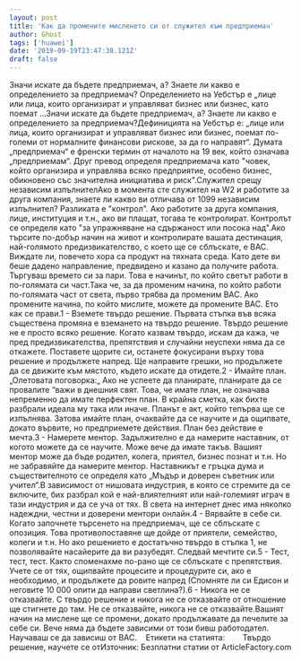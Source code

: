 ```yaml
---
layout: post
title: 'Как да промените мисленето си от служител към предприемач'
author: Ghost
tags: ['huawei']
date: '2019-09-19T23:47:38.121Z'
draft: false
---
```


Значи искате да бъдете предприемач, а? Знаете ли какво е определението за предприемач? Определението на Уебстър е „лице или лица, които организират и управляват бизнес или бизнес, като поемат ...Значи искате да бъдете предприемач, а? Знаете ли какво е определението за предприемач?Дефиницията на Уебстър е: „лице или лица, които организират и управляват бизнес или бизнес, поемат по-големи от нормалните финансови рискове, за да го направят“. Думата „предприемач“ е френски термин от началото на 19 век, който означава „предприемам“. Друг превод определя предприемача като "човек, който организира и управлява всяко предприятие, особено бизнес, обикновено със значителна инициатива и риск".Служител срещу независим изпълнителАко в момента сте служител на W2 и работите за друга компания, знаете ли какво ви отличава от 1099 независим изпълнител? Разликата е "контрол". Ако работите за друга компания, лице, институция и т.н., ако ви плащат, тогава те контролират. Контролът се определя като "за упражняване на сдържаност или посока над".Ако търсите по-добър начин на живот и контролирате вашата дестинация, най-голямото предизвикателство, с което ще се сблъскате, е ВАС. Виждате ли, повечето хора са продукт на тяхната среда. Като дете ви беше дадено направление, предвидено и казано да получите работа. Търгуваш времето си за пари. Това е начинът, по който светът работи в по-голямата си част.Така че, за да променим начина, по който работи по-голямата част от света, първо трябва да променим ВАС. Ако промените начина, по който мислите, можете да промените ВАС. Ето как се прави.1 - Вземете твърдо решение. Първата стъпка във всяка съществена промяна е вземането на твърдо решение. Твърдо решение не е просто всяко решение. Когато казвам твърдо, искам да кажа, че пред предизвикателства, препятствия и случайни неуспехи няма да се откажете. Поставете щорите си, останете фокусирани върху това решение и продължете напред. Ще направите грешки, но продължете да се движите към мястото, където искате да отидете.2 - Имайте план. „Олетовата поговорка:„ Ако не успеете да планирате, планирате да се провалите “важи в днешния свят. Това, че имате план, не означава непременно да имате перфектен план. В крайна сметка, как бихте разбрали идеала му така или иначе. Планът е акт, който тепърва ще се изпълнява. Затова имайте план, очаквайте да се научите и да ощипвате, докато вървите, но предприемете действия. План без действие е мечта.3 - Намерете ментор. Задължително е да намерите наставник, от когото можете да се научите. Може вече да имате такъв. Вашият ментор може да бъде родител, колега, приятел, бизнес познат и т.н. Но не забравяйте да намерите ментор. Наставникът е гръцка дума и съществителното се определя като „Мъдър и доверен съветник или учител“.В зависимост от нишовата индустрия, в която се стремите да се включите, бих разбрал кой е най-влиятелният или най-големият играч в тази индустрия и да се уча от тях. В света на интернет днес има няколко надеждни, честни и доверени ментори онлайн.4 - Вярвайте в себе си. Когато започнете търсенето на предприемач, ще се сблъскате с опозиция. Това противопоставяне ще дойде от приятели, семейство, колеги и т.н. Но ако решението е достатъчно твърдо в стъпка 1, не позволявайте насайерите да ви разубедят. Следвай мечтите си.5 - Тест, тест, тест. Както споменахме по-рано ще се сблъскате с препятствия. Учете се от тях, ощипвайте процесите и процедурите си, ако е необходимо, и продължете да ровите напред (Спомняте ли си Едисон и неговите 10 000 опити да направи светлина?).6 - Никога не се отказвайте. С твърдо решение и никога не се отказвайте от отношение ще стигнете до там. Не се отказвайте, никога не се отказвайте.Вашият начин на мислене ще се промени, докато продължавате да печелите за себе си. Вече няма да бъдете зависими от този бивш работодател. Научаваш се да зависиш от ВАС.    Етикети на статията:        Твърдо решение, научете се отИзточник: Безплатни статии от ArticleFactory.com
